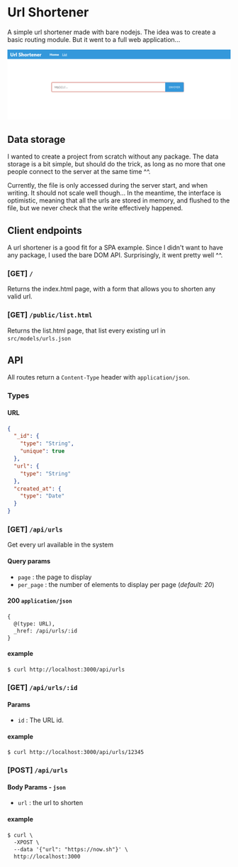 # Url Shortener

A simple url shortener made with bare nodejs.
The idea was to create a basic routing module.
But it went to a full web application...

![](img/capture.png)

## Data storage

I wanted to create a project from scratch without
any package. The data storage is a bit simple, but
should do the trick, as long as no more that one people
connect to the server at the same time ^^.

Currently, the file is only accessed during the server start,
and when writing. It should not scale well though...
In the meantime, the interface is optimistic, meaning
that all the urls are stored in memory, and flushed to
the file, but we never check that the write effectively happened.

## Client endpoints

A url shortener is a good fit for a SPA example.
Since I didn't want to have any package, I used the
bare DOM API. Surprisingly, it went pretty well ^^.

### [GET] `/`

Returns the index.html page, with a form
that allows you to shorten any valid url.

### [GET] `/public/list.html`

Returns the list.html page, that list every
existing url in `src/models/urls.json`

## API

All routes return a
`Content-Type` header with
`application/json`.

### Types

#### URL

```json
{
  "_id": {
    "type": "String",
    "unique": true
  },
  "url": {
    "type": "String"
  },
  "created_at": {
    "type": "Date"
  }
}
```

### [GET] `/api/urls`

Get every url available in the system

#### Query params
+ `page` : the page to display
+ `per_page` : the number of elements to display per page (_default: 20_)

#### 200 `application/json`

    {
      @(type: URL),
      _href: /api/urls/:id
    }

#### example

    $ curl http://localhost:3000/api/urls

### [GET] `/api/urls/:id`

#### Params
+ `id` : The URL id.

#### example

    $ curl http://localhost:3000/api/urls/12345

### [POST] `/api/urls`

#### Body Params - `json`

+ `url` : the url to shorten

#### example

    $ curl \
      -XPOST \
      --data '{"url": "https://now.sh"}' \
      http://localhost:3000

